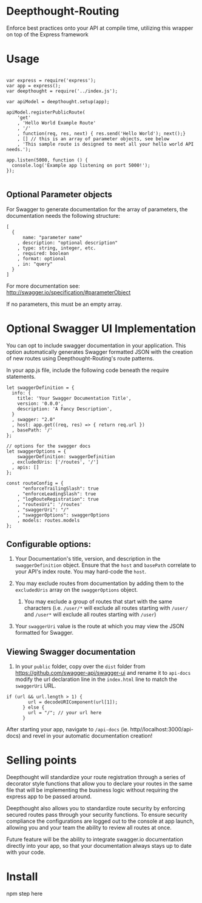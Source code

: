 # Deepthought-Routing

Enforce best practices onto your API at compile time, utilizing this wrapper on top of the Express framework

# Usage

```

var express = require('express');
var app = express();
var deepthought = require('../index.js');

var apiModel = deepthought.setup(app);

apiModel.registerPublicRoute(
    'get'
    , 'Hello World Example Route'
    , '/'
    , function(req, res, next) { res.send('Hello World'); next();}
    , [] // this is an array of parameter objects, see below
    , 'This sample route is designed to meet all your hello world API needs.');

app.listen(5000, function () {
  console.log('Example app listening on port 5000!');
});


```
## Optional Parameter objects
For Swagger to generate documentation for the array of parameters, the documentation needs the following structure:

```
[
  {
      name: "parameter name"
    , description: "optional description"
    , type: string, integer, etc.
    , required: boolean
    , format: optional
    , in: "query"
  }
]
```
For more documentation see: http://swagger.io/specification/#parameterObject

If no parameters, this must be an empty array.


# Optional Swagger UI Implementation

You can opt to include swagger documentation in your application.  This option automatically generates Swagger formatted JSON with the creation of new routes using Deepthought-Routing's route patterns.

In your app.js file, include the following code beneath the require statements.

```
let swaggerDefinition = {
  info: {
    title: 'Your Swagger Documentation Title',
    version: '0.0.0',
    description: 'A Fancy Description',
  }
  , swagger: "2.0"
  , host: app.get((req, res) => { return req.url })
  , basePath: '/'
};

// options for the swagger docs
let swaggerOptions = {
    swaggerDefinition: swaggerDefinition
  , excludedUris: ['/routes', '/']
  , apis: []
};

const routeConfig = {
      "enforceTrailingSlash": true
    , "enforceLeadingSlash": true
    , "logRouteRegistration": true
    , "routesUri": '/routes'
    , "swaggerUri": "/"
    , "swaggerOptions": swaggerOptions
    , models: routes.models
};
```

## Configurable options:
1. Your Documentation's title, version, and description in the ``` swaggerDefinition``` object. Ensure that the ```host``` and ```basePath``` correlate to your API's index route. You may hard-code the ```host```.

2. You may exclude routes from documentation by adding them to the ```excludedUris``` array on the ```swaggerOptions``` object.
    1. You may exclude a group of routes that start with the same characters (i.e. ```/user/*``` will exclude all routes starting with ```/user/``` and ```/user*``` will exclude all routes starting with ```/user```)

3. Your ```swaggerUri``` value is the route at which you may view the JSON formatted for Swagger.

## Viewing Swagger documentation

1. In your ```public``` folder, copy over the ```dist``` folder from https://github.com/swagger-api/swagger-ui and rename it to ```api-docs``` modify the url declaration line in the ```index.html``` line to match the ```swaggerUri``` URL.
```
if (url && url.length > 1) {
        url = decodeURIComponent(url[1]);
      } else {
        url = "/"; // your url here
      }
```
After starting your app, navigate to ```/api-docs``` (ie. http//localhost:3000/api-docs) and revel in your automatic documentation creation!


# Selling points

Deepthought will standardize your route registration through a series of decorator style functions that allow you to
declare your routes in the same file that will be implementing the business logic without requiring the express app
to be passed around.

Deepthought also allows you to standardize route security by enforcing secured routes pass through your security
 functions.  To ensure security compliance the configurations are logged out to the console at app launch, allowing you
 and your team the ability to review all routes at once.

Future feature will be the ability to integrate swagger.io documentation directly into your app, so that your documentation
always stays up to date with your code.


# Install

npm step here
